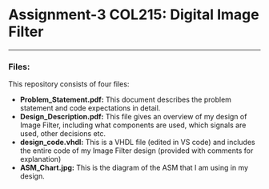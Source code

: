 # Assignment-3 COL215: Digital Image Filter
---

### Files:
This repository consists of four files:
 - **Problem_Statement.pdf:** This document describes the problem statement and code expectations in detail.
 - **Design_Description.pdf:** This file gives an overview of my design of Image Filter, including what components are used, which signals are used, other decisions etc.
 - **design_code.vhdl:** This is a VHDL file (edited in VS code) and includes the entire code of my Image Filter design (provided with comments for explanation)
 - **ASM_Chart.jpg:** This is the diagram of the ASM that I am using in my design.

